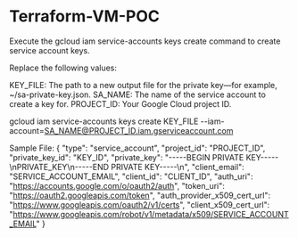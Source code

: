 
# Terraform-VM-POC

Execute the gcloud iam service-accounts keys create command to create service account keys.

Replace the following values:

KEY_FILE: The path to a new output file for the private key—for example, ~/sa-private-key.json.
SA_NAME: The name of the service account to create a key for.
PROJECT_ID: Your Google Cloud project ID.


gcloud iam service-accounts keys create KEY_FILE --iam-account=SA_NAME@PROJECT_ID.iam.gserviceaccount.com

Sample File:
{
  "type": "service_account",
  "project_id": "PROJECT_ID",
  "private_key_id": "KEY_ID",
  "private_key": "-----BEGIN PRIVATE KEY-----\nPRIVATE_KEY\n-----END PRIVATE KEY-----\n",
  "client_email": "SERVICE_ACCOUNT_EMAIL",
  "client_id": "CLIENT_ID",
  "auth_uri": "https://accounts.google.com/o/oauth2/auth",
  "token_uri": "https://oauth2.googleapis.com/token",
  "auth_provider_x509_cert_url": "https://www.googleapis.com/oauth2/v1/certs",
  "client_x509_cert_url": "https://www.googleapis.com/robot/v1/metadata/x509/SERVICE_ACCOUNT_EMAIL"
}


